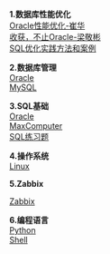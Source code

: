 **1.数据库性能优化**  
[Oracle性能优化-崔华](https://github.com/lpeiyi/notes/blob/main/database-optimization/Oracle/Oracle-Performance-Optimization/Oracle-Performance-Optimization.md)   
[收获，不止Oracle-梁敬彬](https://github.com/lpeiyi/notes/blob/main/database-optimization/Oracle/Harvest-Not-Just-Oracle/Harvest-Not-Just-Oracle.md)   
[SQL优化实践方法和案例](https://github.com/lpeiyi/notes/blob/main/database-optimization/Oracle/Sql-Optimization-Practice/Sql-Optimization-Practice.md)

**2.数据库管理**  
[Oracle](https://github.com/lpeiyi/notes/blob/main/Database-Administrator/Oracle/Administrators-Guide/Administrators-Guide.md)   
[MySQL](https://github.com/lpeiyi/notes/blob/main/Database-Administrator/MySQL/Admin/Admin-of-MySQL.md)

**3.SQL基础**  
[Oracle](https://github.com/lpeiyi/notes/blob/main/database/oracle.md)  
[MaxComputer](https://github.com/lpeiyi/notes/blob/main/database/MaxComputer.md)   
[SQL练习题](https://github.com/lpeiyi/notes/blob/main/database/SQLEXER/SQLEXER.md)   

**4.操作系统**  
[Linux](https://github.com/lpeiyi/notes/blob/main/Linux/Linux.md)   

**5.Zabbix**

[Zabbix](https://github.com/lpeiyi/notes/blob/main/zabbix/zabbix.md)

**6.编程语言**   
[Python]()   
[Shell]()
